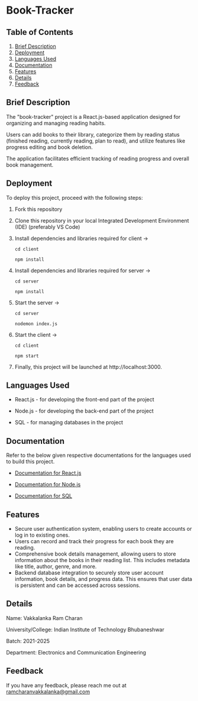 # Book-Tracker

## Table of Contents

1. [Brief Description](#brief-description)
2. [Deployment](#deployment)
3. [Languages Used](#languages-used)
4. [Documentation](#documentation)
5. [Features](#features)
6. [Details](#details)
7. [Feedback](#feedback)

## Brief Description

The "book-tracker" project is a React.js-based application designed for organizing and managing reading habits.

Users can add books to their library, categorize them by reading status (finished reading, currently reading, plan to read), and utilize features like progress editing and book deletion.

The application facilitates efficient tracking of reading progress and overall book management.

## Deployment

To deploy this project, proceed with the following steps:

1. Fork this repository
2. Clone this repository in your local Integrated Development Environment (IDE) (preferably VS Code)
3. Install dependencies and libraries required for client ->

   `cd client`

   `npm install`

4. Install dependencies and libraries required for server ->

   `cd server`

   `npm install`

5. Start the server ->

   `cd server`

   `nodemon index.js`

6. Start the client ->

   `cd client`

   `npm start`

7. Finally, this project will be launched at http://localhost:3000.

## Languages Used

- React.js - for developing the front-end part of the project

- Node.js - for developing the back-end part of the project

- SQL - for managing databases in the project

## Documentation

Refer to the below given respective documentations for the languages used to build this project.

- [Documentation for React.js](https://react.dev/)

- [Documentation for Node.js](https://nodejs.org/en/docs)

- [Documentation for SQL](https://dev.mysql.com/doc/)

## Features

- Secure user authentication system, enabling users to create accounts or log in to existing ones.
- Users can record and track their progress for each book they are reading.
- Comprehensive book details management, allowing users to store information about the books in their reading list. This includes metadata like title, author, genre, and more.
- Backend database integration to securely store user account information, book details, and progress data. This ensures that user data is persistent and can be accessed across sessions.

## Details

Name: Vakkalanka Ram Charan

University/College: Indian Institute of Technology Bhubaneshwar

Batch: 2021-2025

Department: Electronics and Communication Engineering

## Feedback

If you have any feedback, please reach me out at ramcharanvakkalanka@gmail.com
